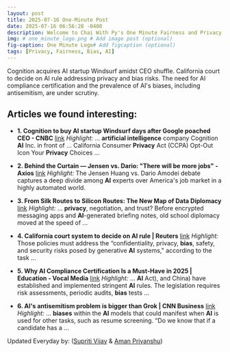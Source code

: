 ```yaml
---
layout: post
title: 2025-07-16 One-Minute Post
date: 2025-07-16 06:56:28 -0400
description: Welcome to Chai With Py's One Minute Fairness and Privacy, which aims to provide you the current happenings in the world of Fairness, Privacy, and AI.
img: # one_minute_logo.png # Add image post (optional)
fig-caption: One Minute Logo# Add figcaption (optional)
tags: [Privacy, Fairness, Bias, AI]
---
```


Cognition acquires AI startup Windsurf amidst CEO shuffle. California court to decide on AI rule addressing privacy and bias risks. The need for AI compliance certification and the prevalence of AI's biases, including antisemitism, are under scrutiny.

## Articles we found interesting:

- **1. Cognition to buy <b>AI</b> startup Windsurf days after Google poached CEO - CNBC** [link](https://www.cnbc.com/2025/07/14/cognition-to-buy-ai-startup-windsurf-days-after-google-poached-ceo.html)
_Highlight:_ ... <b>artificial intelligence</b> company Cognition <b>AI</b> Inc. in front of ... California Consumer <b>Privacy</b> Act (CCPA) Opt-Out Icon Your <b>Privacy</b> Choices&nbsp;...

- **2. Behind the Curtain — Jensen vs. Dario: &quot;There will be more jobs&quot; - Axios** [link](https://www.axios.com/2025/07/14/ai-jobs-nvidia-jensen-huang-dario-amodei)
_Highlight:_ The Jensen Huang vs. Dario Amodei debate captures a deep divide among <b>AI</b> experts over America&#39;s job market in a highly automated world.

- **3. From Silk Routes to Silicon Routes: The New Map of Data Diplomacy** [link](https://uscpublicdiplomacy.org/blog/silk-routes-silicon-routes-new-map-data-diplomacy)
_Highlight:_ ... <b>privacy</b>, negotiation, and trust? Before encrypted messaging apps and <b>AI</b>-generated briefing notes, old school diplomacy moved at the speed of&nbsp;...

- **4. California court system to decide on <b>AI</b> rule | Reuters** [link](https://www.reuters.com/legal/government/california-court-system-decide-ai-rule-2025-07-15/)
_Highlight:_ Those policies must address the “confidentiality, privacy, <b>bias</b>, safety, and security risks posed by generative <b>AI</b> systems,&quot; according to the task&nbsp;...

- **5. Why <b>AI</b> Compliance Certification Is a Must-Have in 2025 | Education - Vocal Media** [link](https://vocal.media/education/why-ai-compliance-certification-is-a-must-have-in-2025)
_Highlight:_ ... <b>AI</b> Act), and China) have established and implemented stringent <b>AI</b> rules. The legislation requires risk assessments, periodic audits, <b>bias</b> tests&nbsp;...

- **6. <b>AI&#39;s</b> antisemitism problem is bigger than Grok | CNN Business** [link](https://www.cnn.com/2025/07/15/tech/ai-artificial-intelligence-antisemitism)
_Highlight:_ ... <b>biases</b> within the <b>AI</b> models that could manifest when <b>AI</b> is used for other tasks, such as resume screening. “Do we know that if a candidate has a&nbsp;...


Updated Everyday by: (<a href="https://supritivijay.github.io/">Supriti Vijay</a> & <a href="https://amanpriyanshu.github.io/">Aman Priyanshu</a>)
